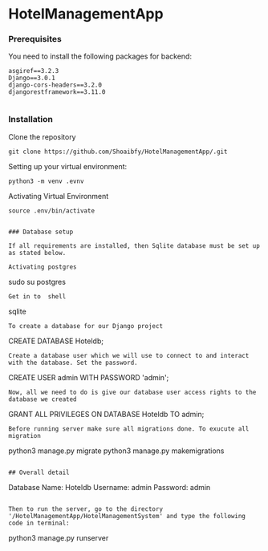 # HotelManagementApp
### Prerequisites

You need to install the following packages for backend:

```
asgiref==3.2.3
Django==3.0.1
django-cors-headers==3.2.0
djangorestframework==3.11.0


```
### Installation

Clone the repository

```
git clone https://github.com/Shoaibfy/HotelManagementApp/.git
```

Setting up your virtual environment:

```
python3 -m venv .evnv
```

Activating Virtual  Environment

```
source .env/bin/activate
```


```

### Database setup

If all requirements are installed, then Sqlite database must be set up as stated below.

Activating postgres
```
sudo su postgres

```
Get in to  shell
```
sqlite

```
To create a database for our Django project
```
CREATE DATABASE Hoteldb;

```
Create a database user which we will use to connect to and interact with the database. Set the password.
```
CREATE USER admin WITH PASSWORD 'admin';

```
Now, all we need to do is give our database user access rights to the database we created
```
GRANT ALL PRIVILEGES ON DATABASE Hoteldb TO admin;

```
Before running server make sure all migrations done. To exucute all migration
```
python3 manage.py migrate
python3 manage.py makemigrations

```

## Overall detail
```
Database Name: Hoteldb
Username: admin
Password: admin

```

Then to run the server, go to the directory '/HotelManagementApp/HotelManagementSystem' and type the following code in terminal:

```
python3 manage.py runserver
```

